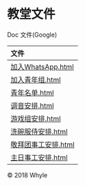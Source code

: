 # 教堂文件
Doc 文件(Google)

|文件                                                               |
|:-----------------------------------------------------------------|
|[加入WhatsApp.html](https://cecpadua.github.io/docs/join_whatsapp.html)  |
|[加入青年组.html](https://cecpadua.github.io/docs/join_youth.hyml)        |
|[青年名单.html](https://cecpadua.github.io/docs/list_youth.html)          |
|[调音安排.html](https://cecpadua.github.io/docs/nuvola.html)          |
|[游戏组安排.html](https://cecpadua.github.io/docs/game.html)              |
|[洗碗服侍安排.html](https://cecpadua.github.io/docs/xiwan.html)           |
|[敬拜团事工安排.html](https://cecpadua.github.io/docs/jbt.html)           |
|[主日事工安排.html](https://cecpadua.github.io/docs/dujing.html)          |


© 2018 Whyle
